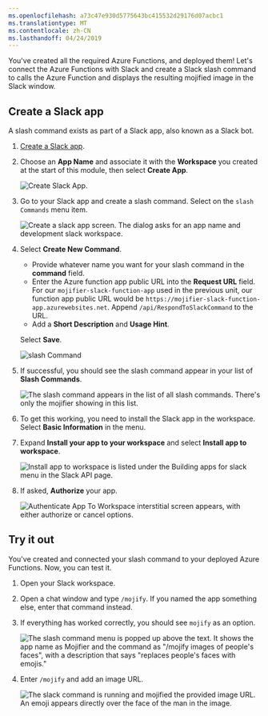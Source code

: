 ```yaml
---
ms.openlocfilehash: a73c47e930d5775643bc415532d29176d07acbc1
ms.translationtype: MT
ms.contentlocale: zh-CN
ms.lasthandoff: 04/24/2019
---
```

You've created all the required Azure Functions, and deployed them! Let's connect the Azure Functions with Slack and create a Slack slash command to calls the Azure Function and displays the resulting mojified image in the Slack window. 

## <a name="create-a-slack-app"></a>Create a Slack app

A slash command exists as part of a Slack app, also known as a Slack bot. 

1. [Create a Slack app](https://api.slack.com/apps/new?azure-portal=true).
2. Choose an **App Name** and associate it with the **Workspace** you created at the start of this module, then select **Create App**.

    ![Create Slack App.](../media/8.create-slack-app.png)

3. Go to your Slack app and create a slash command. Select on the `slash Commands` menu item.

    ![Create a slack app screen. The dialog asks for an app name and development slack workspace.](../media/8.slash-commands.png)

4. Select **Create New Command**.

    - Provide whatever name you want for your slash command in the **command** field.
    - Enter the Azure function app public URL into the **Request URL** field. For our `mojifier-slack-function-app` used in the previous unit, our function app public URL would be `https://mojifier-slack-function-app.azurewebsites.net`. Append `/api/RespondToSlackCommand` to the URL.
    - Add a **Short Description** and **Usage Hint**.

    Select **Save**.

    ![slash Command](../media/8.create-slash-command.png)

5. If successful, you should see the slash command appear in your list of **Slash Commands**.

    ![The slash command appears in the list of all slash commands. There's only the mojifier showing in this list.](../media/8.create-slash-commands-success.png)

6. To get this working, you need to install the Slack app in the workspace. Select **Basic Information** in the menu.

7. Expand **Install your app to your workspace** and select **Install app to workspace**.

   ![Install app to workspace is listed under the Building apps for slack menu in the Slack API page.](../media/8.install-app-to-workspace.png)

8. If asked, **Authorize** your app.

   ![Authenticate App To Workspace interstitial screen appears, with either authorize or cancel options.](../media/8.authenticate-slack-app.png)

## <a name="try-it-out"></a>Try it out

You've created and connected your slash command to your deployed Azure Functions. Now, you can test it.

1. Open your Slack workspace.
2. Open a chat window and type `/mojify`. If you named the app something else, enter that command instead.
3. If everything has worked correctly, you should see `mojify` as an option.

   ![The slash command menu is popped up above the text. It shows the app name as Mojifier and the command as "/mojify images of people's faces", with a description that says "replaces people's faces with emojis."](../media/8.slack-check-mojify.png)

4. Enter `/mojify` and add an image URL.

   ![The slack command is running and mojified the provided image URL. An emoji appears directly over the face of the man in the image.](../media/8.slack-type-mojify.png)
